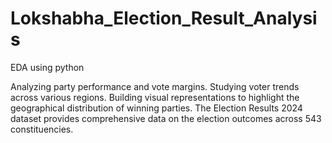 # Lokshabha_Election_Result_Analysis
EDA using python

Analyzing party performance and vote margins.
Studying voter trends across various regions.
Building visual representations to highlight the geographical distribution of winning parties.
The Election Results 2024 dataset provides comprehensive data on the election outcomes across 543 constituencies.
